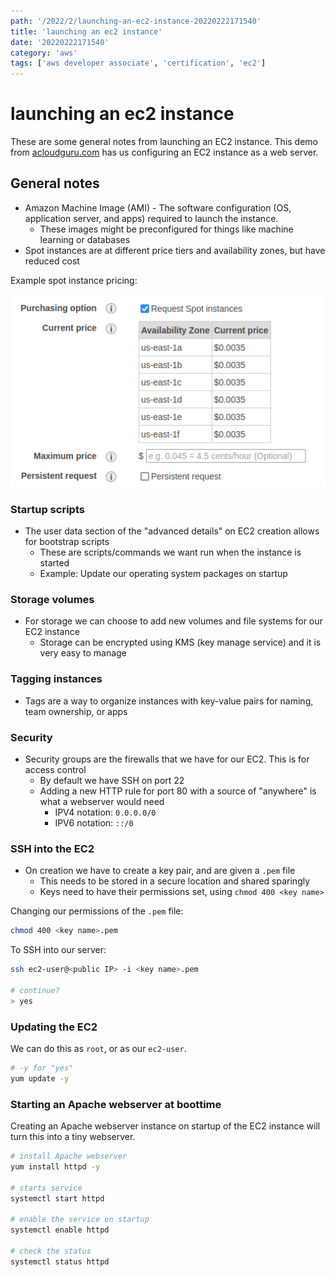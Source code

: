 ```yaml
---
path: '/2022/2/launching-an-ec2-instance-20220222171540'
title: 'launching an ec2 instance'
date: '20220222171540'
category: 'aws'
tags: ['aws developer associate', 'certification', 'ec2']
---
```


# launching an ec2 instance
These are some general notes from launching an EC2 instance. This demo from [acloudguru.com](https://acloudguru.com)
has us configuring an EC2 instance as a web server.

## General notes
* Amazon Machine Image (AMI) - The software configuration (OS, application server, and apps)
    required to launch the instance.
    * These images might be preconfigured for things like machine learning or databases
* Spot instances are at different price tiers and availability zones, but have reduced cost

Example spot instance pricing:

![Spot instances pricing table for us-east-1 EC2](./20220222171835-img-1.png)

### Startup scripts
* The user data section of the "advanced details" on EC2 creation allows for bootstrap scripts
    * These are scripts/commands we want run when the instance is started
    * Example: Update our operating system packages on startup

### Storage volumes
* For storage we can choose to add new volumes and file systems for our EC2 instance
    * Storage can be encrypted using KMS (key manage service) and it is very easy to manage

### Tagging instances
* Tags are a way to organize instances with key-value pairs for naming, team ownership, or apps

### Security
* Security groups are the firewalls that we have for our EC2. This is for access control
    * By default we have SSH on port 22
    * Adding a new HTTP rule for port 80 with a source of "anywhere" is what a webserver would need
        * IPV4 notation: `0.0.0.0/0`
        * IPV6 notation: `::/0`

### SSH into the EC2
* On creation we have to create a key pair, and are given a `.pem` file
    * This needs to be stored in a secure location and shared sparingly
    * Keys need to have their permissions set, using `chmod 400 <key name>`

Changing our permissions of the `.pem` file:
```bash
chmod 400 <key name>.pem
```

To SSH into our server:
```bash
ssh ec2-user@<public IP> -i <key name>.pem

# continue?
> yes
```

### Updating the EC2
We can do this as `root`, or as our `ec2-user`.

```bash
# -y for "yes"
yum update -y
```

### Starting an Apache webserver at boottime
Creating an Apache webserver instance on startup of the EC2 instance will turn this
into a tiny webserver.

```bash
# install Apache webserver
yum install httpd -y

# starts service
systemctl start httpd

# enable the service on startup
systemctl enable httpd

# check the status
systemctl status httpd
```

